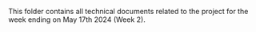 This folder contains all technical documents related to the project for the week ending on May 17th 2024 (Week 2). 
